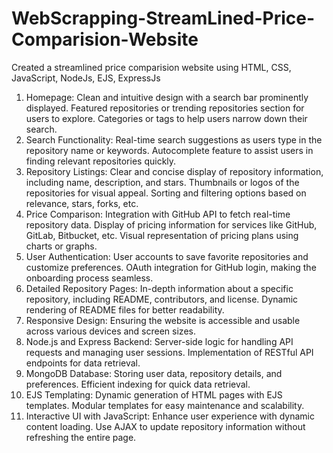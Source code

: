 # WebScrapping-StreamLined-Price-Comparision-Website
Created a streamlined price comparision website using HTML, CSS, JavaScript, NodeJs, EJS, ExpressJs
1. Homepage:
Clean and intuitive design with a search bar prominently displayed.
Featured repositories or trending repositories section for users to explore.
Categories or tags to help users narrow down their search.
2. Search Functionality:
Real-time search suggestions as users type in the repository name or keywords.
Autocomplete feature to assist users in finding relevant repositories quickly.
3. Repository Listings:
Clear and concise display of repository information, including name, description, and stars.
Thumbnails or logos of the repositories for visual appeal.
Sorting and filtering options based on relevance, stars, forks, etc.
4. Price Comparison:
Integration with GitHub API to fetch real-time repository data.
Display of pricing information for services like GitHub, GitLab, Bitbucket, etc.
Visual representation of pricing plans using charts or graphs.
5. User Authentication:
User accounts to save favorite repositories and customize preferences.
OAuth integration for GitHub login, making the onboarding process seamless.
6. Detailed Repository Pages:
In-depth information about a specific repository, including README, contributors, and license.
Dynamic rendering of README files for better readability.
7. Responsive Design:
Ensuring the website is accessible and usable across various devices and screen sizes.
8. Node.js and Express Backend:
Server-side logic for handling API requests and managing user sessions.
Implementation of RESTful API endpoints for data retrieval.
9. MongoDB Database:
Storing user data, repository details, and preferences.
Efficient indexing for quick data retrieval.
10. EJS Templating:
Dynamic generation of HTML pages with EJS templates.
Modular templates for easy maintenance and scalability.
11. Interactive UI with JavaScript:
Enhance user experience with dynamic content loading.
Use AJAX to update repository information without refreshing the entire page.
